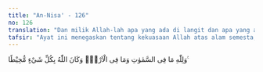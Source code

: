 ```yaml
---
title: "An-Nisa' - 126"
no: 126
translation: "Dan milik Allah-lah apa yang ada di langit dan apa yang ada di bumi, dan (pengetahuan) Allah meliputi segala sesuatu."
tafsir: "Ayat ini menegaskan tentang kekuasaan Allah atas alam semesta, sebagai Pencipta, Pemilik, Pemelihara, tidak ada satu pun yang luput dari pengetahuan-Nya. Ayat ini merupakan penutup dari ayat-ayat yang sebelumnya, dan mengandung beberapa hikmah:\n\n1.Untuk mengingatkan bahwa Allah Mahakuasa, pemilik seluruh alam, karena itu Dia pasti menepati janjinya yang tersebut pada ayat-ayat yang lalu.\n\n2.Untuk menerangkan bahwa hanya kepada-Nyalah semua makhluk berserah diri, mohon pertolongan, mengemukakan harapan, bukan kepada yang lain, karena yang selain Allah adalah milik-Nya dan berada di bawah kekuasaan-Nya.\n\n3. Untuk menjelaskan maksud perkataan Ibrahim Khalilullah (Ibrahim kesayangan Allah), dengan adanya ayat ini jelaslah bahwa Ibrahim itu bukanlah teman Allah, seperti anggapan sebagian Ahli Kitab, tetapi hamba kesayangan-Nya, karena ia tunduk dan berserah diri kepada Allah, selalu berkorban dan berbuat baik. Ibrahim adalah milik Allah, seperti makhluk yang lain, bukanlah orang yang berserikat dengan Allah dalam memiliki alam ini."
---
```


وَلِلّٰهِ مَا فِى السَّمٰوٰتِ وَمَا فِى الْاَرْضِۗ وَكَانَ اللّٰهُ بِكُلِّ شَيْءٍ مُّحِيْطًا ࣖ 
